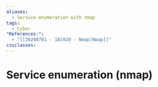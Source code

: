 ```yaml
---
aliases:
  - Service enumeration with nmap
tags:
  - Cyber
"References:":
  - "[[20240701 - 181920 - Nmap|Nmap]]"
cssclasses:
---
```

# Service enumeration (nmap)

